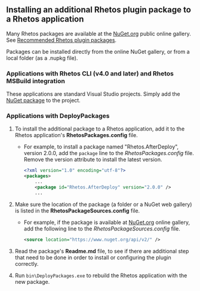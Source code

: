 ## Installing an additional Rhetos plugin package to a Rhetos application

Many Rhetos packages are available at the [NuGet.org](https://www.nuget.org/) public online gallery.
See [Recommended Rhetos plugin packages](Home#recommended-plugin-packages).

Packages can be installed directly from the online NuGet gallery, or from a local folder (as a .nupkg file).

### Applications with Rhetos CLI (v4.0 and later) and Rhetos MSBuild integration

These applications are standard Visual Studio projects.
Simply add the [NuGet package](https://docs.microsoft.com/en-us/nuget/quickstart/install-and-use-a-package-in-visual-studio) to the project.

### Applications with DeployPackages

1. To install the additional package to a Rhetos application, add it to the Rhetos application's **RhetosPackages.config** file.
    * For example, to install a package named "Rhetos.AfterDeploy", version 2.0.0, add the `package` line to the *RhetosPackages.config* file. Remove the version attribute to install the latest version.

        ```XML
        <?xml version="1.0" encoding="utf-8"?>
        <packages>
            ...
            <package id="Rhetos.AfterDeploy" version="2.0.0" />
            ...
        ```

2. Make sure the location of the package (a folder or a NuGet web gallery) is listed in the **RhetosPackageSources.config** file.
    * For example, if the package is available at [NuGet.org](https://www.nuget.org/) online gallery, add the following line to the *RhetosPackageSources.config* file.

        ```XML
        <source location="https://www.nuget.org/api/v2/" />
        ```

3. Read the package's **Readme.md** file, to see if there are additional step that need to be done in order to install or configuring the plugin correctly.

4. Run `bin\DeployPackages.exe` to rebuild the Rhetos application with the new package.
